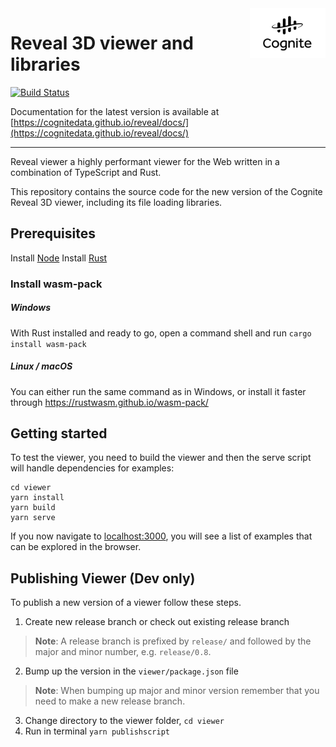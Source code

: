 <a href="https://cognite.com/">
    <img src="./cognite_logo.png" alt="Cognite logo" title="Cognite" align="right" height="80" />
</a>

# Reveal 3D viewer and libraries #

[![Build Status](https://travis-ci.org/cognitedata/reveal.svg?branch=master)](https://travis-ci.org/cognitedata/reveal)

Documentation for the latest version is available at [https://cognitedata.github.io/reveal/docs/](https://cognitedata.github.io/reveal/docs/)

---

Reveal viewer a highly performant viewer for the Web written in a combination of TypeScript and Rust.

This repository contains the source code for the new version of the Cognite Reveal 3D viewer,
including its file loading libraries.

## Prerequisites ##
Install [Node](https://nodejs.org/en/download/)
Install [Rust](https://www.rust-lang.org/)

### Install wasm-pack

##### Windows

With Rust installed and ready to go, open a command shell and run `cargo install wasm-pack`

##### Linux / macOS

You can either run the same command as in Windows, or install it faster through https://rustwasm.github.io/wasm-pack/

## Getting started ##

To test the viewer, you need to build the viewer and then the serve script will handle dependencies for examples:

```
cd viewer
yarn install
yarn build
yarn serve
```

If you now navigate to [localhost:3000](https://localhost:3000), you will see a list of examples
that can be explored in the browser.

## Publishing Viewer (Dev only)

To publish a new version of a viewer follow these steps.
1) Create new release branch or check out existing release branch
> **Note**: A release branch is prefixed by `release/` and followed by the major and minor number, e.g. `release/0.8`.
2) Bump up the version in the `viewer/package.json` file
> **Note**: When bumping up major and minor version remember that you need to make a new release branch.
3) Change directory to the viewer folder, `cd viewer`
4) Run in terminal `yarn publishscript`

